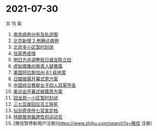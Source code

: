 # 2021-07-30

共 15 条

<!-- BEGIN ZHIHUSEARCH -->
<!-- 最后更新时间 Fri Jul 30 2021 08:36:32 GMT+0800 (China Standard Time) -->
1. [南京病例分布及轨迹图](https://www.zhihu.com/search?q=南京疫情)
1. [北京新增 2 例确诊病例](https://www.zhihu.com/search?q=北京疫情)
1. [北京多小区暂时封闭](https://www.zhihu.com/search?q=北京疫情)
1. [张家界疫情](https://www.zhihu.com/search?q=张家界)
1. [明日方舟调整假日威龙陈立绘](https://www.zhihu.com/search?q=明日方舟)
1. [虚拟偶像向晚真人疑暴露](https://www.zhihu.com/search?q=A-Soul)
1. [美国阿拉斯加州 8.1 级地震](https://www.zhihu.com/search?q=美国地震)
1. [日媒披露开幕式原方案](https://www.zhihu.com/search?q=奥运会开幕式)
1. [中国组合赛艇女子四人双桨夺金](https://www.zhihu.com/search?q=赛艇)
1. [奥运会开幕式披露原方案](https://www.zhihu.com/search?q=任天堂)
1. [回龙观一小区暂时封闭](https://www.zhihu.com/search?q=北京疫情)
1. [三七互娱回应员工猝死](https://www.zhihu.com/search?q=三七互娱)
1. [仙剑奇侠传七官宣定档](https://www.zhihu.com/search?q=仙剑奇侠传七)
1. [特朗普炮轰跨性别运动员](https://www.zhihu.com/search?q=跨性别运动员)
1. [微信暂停新用户注册](https://www.zhihu.com/search?q=微信 注册)
<!-- END ZHIHUSEARCH -->
